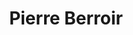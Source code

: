 ---
title: Pierre Berroir
username: pierre
full_name: Pierre Berroir
credentials: MSc.
category: 2
position: PhD candidate
profile_img: /media/images/team/avatar.jpg
teaser: 
social:
  email: ""
  
keywords: |
  
presentation: |
  
---